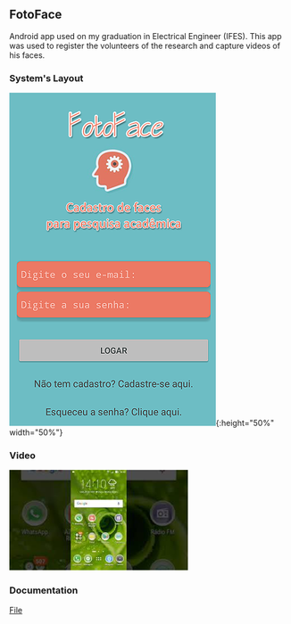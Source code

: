 ## FotoFace

Android app used on my graduation in Electrical Engineer (IFES). This app was used to register the volunteers of the research and capture videos of his faces.

### System's Layout
![Layout](https://raw.githubusercontent.com/WanderScheidegger/valida1.1/master/fig/vid.png){:height="50%" width="50%"}

### Video
[![Link to my YouTube video!](https://raw.githubusercontent.com/WanderScheidegger/valida1.1/master/fig/mq1.jpg)](https://youtu.be/hIpiGwvBnHA)

### Documentation
[File](https://raw.githubusercontent.com/WanderScheidegger/valida1.1/master/tcc_wander_final.pdf)
